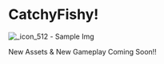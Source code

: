 # CatchyFishy!


![_icon_512](https://user-images.githubusercontent.com/42126490/207131453-b0dd582e-a524-47d6-8f37-90476bdf09ca.jpg) - Sample Img

New Assets & New Gameplay Coming Soon!!
